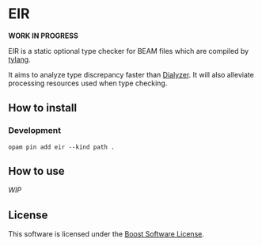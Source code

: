 # EIR

**WORK IN PROGRESS**

EIR is a static optional type checker for BEAM files which are compiled by [tylang](https://github.com/yutopp/tylang).

It aims to analyze type discrepancy faster than [Dialyzer](http://erlang.org/doc/man/dialyzer.html). It will also alleviate processing resources used when type checking.

## How to install

### Development

```
opam pin add eir --kind path .
```

## How to use

*WIP*

## License

This software is licensed under the [Boost Software License](http://www.boost.org/LICENSE_1_0.txt).
